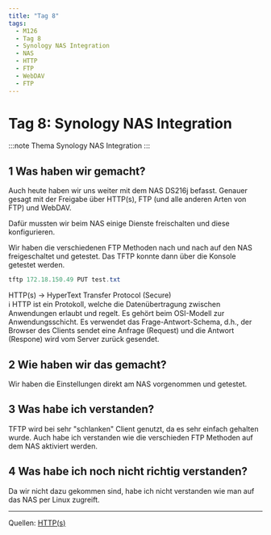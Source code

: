 ```yaml
---
title: "Tag 8"
tags:
  - M126
  - Tag 8
  - Synology NAS Integration
  - NAS
  - HTTP
  - FTP
  - WebDAV
  - FTP
---
```


# Tag 8: Synology NAS Integration

:::note Thema
Synology NAS Integration
:::

## 1 Was haben wir gemacht?

Auch heute haben wir uns weiter mit dem NAS DS216j befasst. Genauer gesagt mit der Freigabe über HTTP(s), FTP (und alle anderen Arten von FTP) und WebDAV.

Dafür mussten wir beim NAS einige Dienste freischalten und diese konfigurieren.

Wir haben die verschiedenen FTP Methoden nach und nach auf den NAS freigeschaltet und getestet. Das TFTP konnte dann über die Konsole getestet werden.
```powershell
tftp 172.18.150.49 PUT test.txt
```

HTTP(s) -> HyperText Transfer Protocol (Secure)  
&#8505; HTTP ist ein Protokoll, welche die Datenübertragung zwischen Anwendungen erlaubt und regelt. Es gehört beim OSI-Modell zur Anwendungsschicht. Es verwendet das Frage-Antwort-Schema, d.h., der Browser des Clients sendet eine Anfrage (Request) und die Antwort (Respone) wird vom Server zurück gesendet.

## 2 Wie haben wir das gemacht?

Wir haben die Einstellungen direkt am NAS vorgenommen und getestet.

## 3 Was habe ich verstanden?

TFTP wird bei sehr "schlanken" Client genutzt, da es sehr einfach gehalten wurde. Auch habe ich verstanden wie die verschieden FTP Methoden auf dem NAS aktiviert werden.

## 4 Was habe ich noch nicht richtig verstanden?

Da wir nicht dazu gekommen sind, habe ich nicht verstanden wie man auf das NAS per Linux zugreift.

---

Quellen: [HTTP(s)](https://wiki.selfhtml.org/wiki/HTTP)

